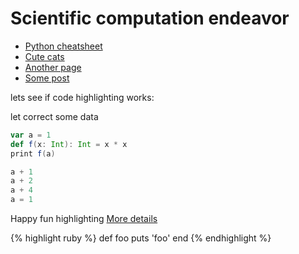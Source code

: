 # Scientific computation endeavor

* [Python cheatsheet](python-cheatsheet)
* [Cute cats](cats)
* [Another page](another-page)
* [Some post](some-post)

lets see if code highlighting works:

let correct some data


```scala
var a = 1
def f(x: Int): Int = x * x
print f(a)

a + 1
a + 2
a + 4
a = 1
```

Happy fun highlighting
[More details](https://github.com/mojombo/jekyll/wiki/liquid-extensions)

{% highlight ruby %}
def foo
  puts 'foo'
end
{% endhighlight %}

